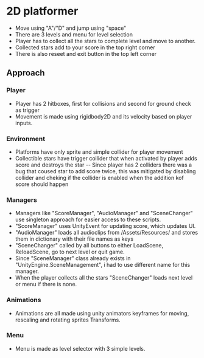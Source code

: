 # 2D platformer
- Move using "A"/"D" and jump using "space"
- There are 3 levels and menu for level selection
- Player has to collect all the stars to complete level and move to another.
- Collected stars add to your score in the top right corner
- There is also reseet and exit button in the top left corner

## Approach

### Player
- Player has 2 hitboxes, first for collisions and second for ground check as trigger
- Movement is made using rigidbody2D and its velocity based on player inputs.

### Environment
- Platforms have only sprite and simple collider for player movement
- Collectible stars have trigger collider that when activated by player adds score and destroys the star
-- Since player has 2 colliders there was a bug that coused star to add score twice, this was mitigated by disabling collider and cheking if the collider is enabled when the addition kof score should happen

### Managers
- Managers like "ScoreManager", "AudioManager" and "SceneChanger" use singleton approach for easier access to these scripts.
 - "ScoreManager" uses UnityEvent for updating score, which updates UI.
 - "AudioManager" loads all audioclips from /Assets/Resources/ and stores them in dictionary with their file names as keys
 - "SceneChanger" called by all buttons to either LoadScene, ReloadScene, go to next level or quit game.
  - Since "SceneManager" class already exists in "UnityEngine.SceneManagement", i had to use different name for this manager.
  - When the player collects all the stars "SceneChanger" loads next level or menu if there is none.

### Animations
- Animations are all made using unity animators keyframes for moving, rescaling and rotating sprites Transforms.

### Menu
- Menu is made as level selector with 3 simple levels.

